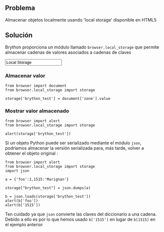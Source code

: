 Problema
--------

Almacenar objetos localmente usando 'local storage' disponible en HTML5


Solución
--------

Brython proporciona un módulo llamado `browser.local_storage` que permite 
almacenar cadenas de valores asociados a cadenas de claves

<input id="zone" value="Local Storage">

### Almacenar valor

```exec
from browser import document
from browser.local_storage import storage

storage['brython_test'] = document['zone'].value
```

### Mostrar valor almacenado

```exec
from browser import alert
from browser.local_storage import storage

alert(storage['brython_test'])
```

Si un objeto Python puede ser serializado mediante el módulo `json`, podríamos 
almacenar la versión serializada para, más tarde, volver a obtener el objeto 
original :

```exec
from browser import alert
from browser.local_storage import storage
import json

a = {'foo':1,1515:'Marignan'}

storage["brython_test"] = json.dumps(a)

b = json.loads(storage['brython_test'])
alert(b['foo'])
alert(b['1515'])
```

Ten cuidado ya que `json` convierte las claves del diccionario a una cadena. 
Debido a ello es por lo que hemos usado `b['1515']` en lugar de `b[1515]` en 
el ejemplo anterior
